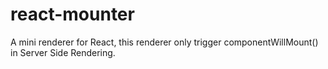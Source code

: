 # react-mounter
A mini renderer for React, this renderer only trigger componentWillMount() in Server Side Rendering.
